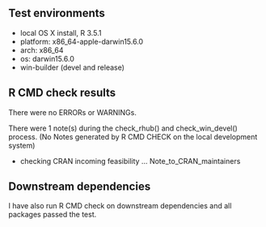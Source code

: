 ## Test environments
* local OS X install, R 3.5.1
* platform: x86_64-apple-darwin15.6.0 
* arch: x86_64                      
* os: darwin15.6.0
* win-builder (devel and release)

## R CMD check results
There were no ERRORs or WARNINGs. 

There were 1 note(s) during the check_rhub() and check_win_devel() process. (No Notes generated by R CMD CHECK on the 
local development system)

* checking CRAN incoming feasibility ... Note_to_CRAN_maintainers

## Downstream dependencies
I have also run R CMD check on downstream dependencies and all packages
passed the test.
